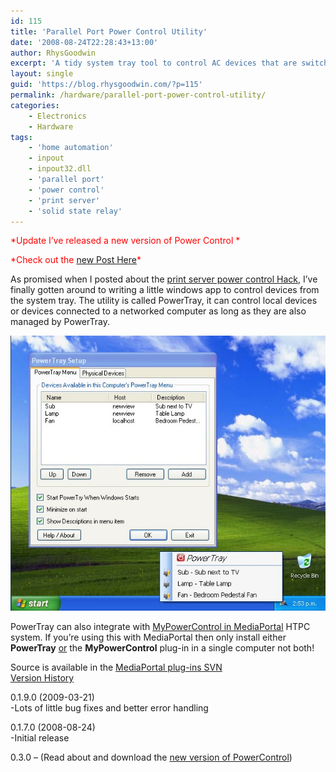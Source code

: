 ```yaml
---
id: 115
title: 'Parallel Port Power Control Utility'
date: '2008-08-24T22:28:43+13:00'
author: RhysGoodwin
excerpt: 'A tidy system tray tool to control AC devices that are switched by a parallel port or print server. Supports multiple networked parallel ports / printer servers.'
layout: single
guid: 'https://blog.rhysgoodwin.com/?p=115'
permalink: /hardware/parallel-port-power-control-utility/
categories:
    - Electronics
    - Hardware
tags:
    - 'home automation'
    - inpout
    - inpout32.dll
    - 'parallel port'
    - 'power control'
    - 'print server'
    - 'solid state relay'
---
```


<span style="color: #ff0000;">\*Update I’ve released a new version of Power Control \*</span>

<span style="color: #ff0000;">\*Check out the [new Post Here](https://blog.rhysgoodwin.com/windows-desktop/powercontrol-home-automation/)\*</span>

As promised when I posted about the [print server power control Hack](https://blog.rhysgoodwin.com/2008/06/06/print-server-power-control-hack/), I’ve finally gotten around to writing a little windows app to control devices from the system tray. The utility is called PowerTray, it can control local devices or devices connected to a networked computer as long as they are also managed by PowerTray.

[![PowerTray Screenshot](/content/uploads/2009/04/screenshots1.jpg "PowerTray Screenshot")](/content/uploads/2009/04/screenshots1.jpg)

PowerTray can also integrate with [MyPowerControl in MediaPortal](http://www.team-mediaportal.com/files/Download/Plugins/Utilities/MyPowerControl/) HTPC system. If you’re using this with MediaPortal then only install either **PowerTray** <span style="text-decoration: underline;">or</span> the **MyPowerControl** plug-in in a single computer not both!

Source is available in the [MediaPortal plug-ins SVN](http://mp-plugins.svn.sourceforge.net/viewvc/mp-plugins/trunk/plugins/MyPowerControl/)  
<span style="text-decoration: underline;">Version History</span>

0.1.9.0 (2009-03-21)  
-Lots of little bug fixes and better error handling

0.1.7.0 (2008-08-24)  
-Initial release

[](/post-content/PowerTray/PowerTraySetup.msi "Download PowerTray 0.1.9.0")0.3.0 – (Read about and download the [new version of PowerControl](https://blog.rhysgoodwin.com/windows-desktop/powercontrol-home-automation/))